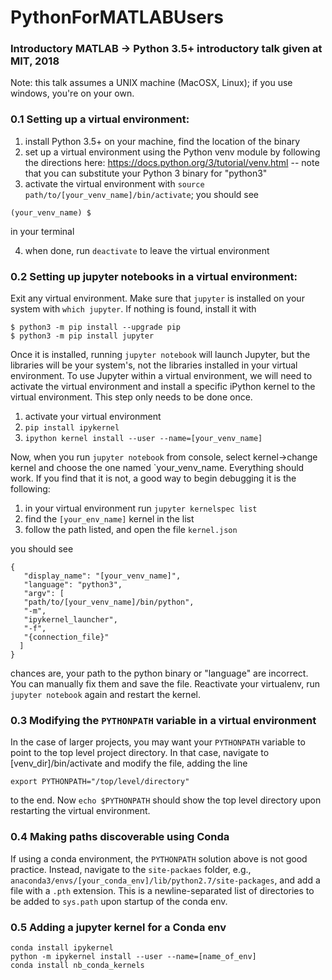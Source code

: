 # PythonForMATLABUsers

### Introductory MATLAB -> Python 3.5+ introductory talk given at MIT, 2018
Note: this talk assumes a UNIX machine (MacOSX, Linux); if you use windows, you're on your own.

### 0.1 Setting up a virtual environment:
1. install Python 3.5+ on your machine, find the location of the binary 
2. set up a virtual environment using the Python venv module by following the directions here: https://docs.python.org/3/tutorial/venv.html -- note that you can substitute your Python 3 binary for "python3"
3. activate the virtual environment with `source path/to/[your_venv_name]/bin/activate`; you should see 
```
(your_venv_name) $ 
```
in your terminal

4. when done, run `deactivate` to leave the virtual environment

### 0.2 Setting up jupyter notebooks in a virtual environment:

Exit any virtual environment. Make sure that `jupyter` is installed on your system with `which jupyter`. If nothing is found, install it with

```
$ python3 -m pip install --upgrade pip
$ python3 -m pip install jupyter
```

Once it is installed, running `jupyter notebook` will launch Jupyter, but the libraries will be your
system's, not the libraries installed in your virtual environment. To use Jupyter within a virtual
environment, we will need to activate the virtual environment and install a specific iPython kernel to
the virtual environment. This step only needs to be done once.

1.  activate your virtual environment
2. `pip install ipykernel`
3. `ipython kernel install --user --name=[your_venv_name]`

Now, when you run `jupyter notebook` from console, select kernel->change kernel and choose the one
named `your_venv_name. Everything should work. If you find that it is not, a good way to begin
debugging it is the following:

1. in your virtual environment run `jupyter kernelspec list`
2. find the `[your_env_name]` kernel in the list
3. follow the path listed, and open the file `kernel.json`

you should see 
```
{
   "display_name": "[your_venv_name]", 
   "language": "python3", 
   "argv": [
   "path/to/[your_venv_name]/bin/python", 
   "-m", 
   "ipykernel_launcher", 
   "-f", 
   "{connection_file}"
  ]
}
```

chances are, your path to the python binary or "language" are incorrect. You can manually fix them
and save the file. Reactivate your virtualenv, run `jupyter notebook` again and restart the kernel.

### 0.3 Modifying the `PYTHONPATH` variable in a virtual environment

In the case of larger projects, you may want your `PYTHONPATH` variable to point to the top level project
directory. In that case, navigate to [venv_dir]/bin/activate and modify the file, adding the line

```
export PYTHONPATH="/top/level/directory"
```

to the end. Now `echo $PYTHONPATH` should show the top level directory upon restarting the virtual environment.

### 0.4 Making paths discoverable using Conda

If using a conda environment, the `PYTHONPATH` solution above is not good practice. Instead, navigate to the `site-packaes` folder, e.g., `anaconda3/envs/[your_conda_env]/lib/python2.7/site-packages`, and add a file with a `.pth` extension. This is a newline-separated list of directories to be added to `sys.path` upon startup of the conda env. 

### 0.5 Adding a jupyter kernel for a Conda env
```
conda install ipykernel
python -m ipykernel install --user --name=[name_of_env]
conda install nb_conda_kernels
```
